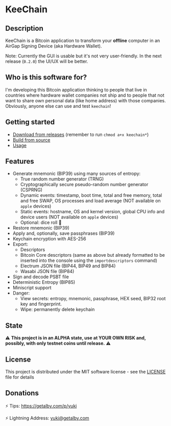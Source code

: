 # KeeChain

## Description

KeeChain is a Bitcoin application to transform your **offline** computer in an AirGap Signing Device (aka Hardware Wallet).

Note: Currently the GUI is usable but it's not very user-friendly. In the next release (`0.2.0`) the UI/UX will be better.

## Who is this software for?

I'm developing this Bitcoin application thinking to people that live in countries where hardware wallet companies not ship and to people that not want to share own personal data (like home address) with those companies.
Obviously, anyone else can use and test `keechain`!

## Getting started

* [Download from releases](https://github.com/yukibtc/keechain/releases) (remember to run `chmod a+x keechain*`)
* [Build from source](doc/build.md) 
* [Usage](doc/usage.md) 

## Features

* Generate mnemonic (BIP39) using many sources of entropy:
    - True random number generator (TRNG)
    - Cryptographically secure pseudo-random number generator (CSPRNG)
    - Dynamic events: timestamp, boot time, total and free memory, total and free SWAP, OS processes and load average (NOT available on `apple` devices)
    - Static events: hostname, OS and kernel version, global CPU info and device users (NOT available on `apple` devices)
    - Optional: dice roll 🎲
* Restore mnemonic (BIP39)
* Apply and, optionally, save passphrases (BIP39)
* Keychain encryption with AES-256
* Export:
    - Descriptors
    - Bitcoin Core descriptors (same as above but already formatted to be inserted into the console using the `importdescriptors` command)
    - Electrum JSON file (BIP44, BIP49 and BIP84)
    - Wasabi JSON file (BIP84)
* Sign and decode PSBT file
* Deterministic Entropy (BIP85)
* Miniscript support
* Danger:
    - View secrets: entropy, mnemonic, passphrase, HEX seed, BIP32 root key and fingerprint.
    - Wipe: permanently delete keychain

## State

⚠️ **This project is in an ALPHA state, use at YOUR OWN RISK and, possibly, with only testnet coins until release.** ⚠️

## License

This project is distributed under the MIT software license - see the [LICENSE](LICENSE) file for details

## Donations

⚡ Tips: https://getalby.com/p/yuki

⚡ Lightning Address: yuki@getalby.com
